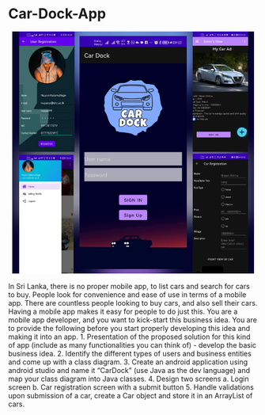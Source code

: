 # Car-Dock-App
<p align="center">
<img  alt="Coding" src="https://github.com/Nuyun-Kalamullage/Car-Dock-App/blob/main/images/CarDoc%20Cover.png?raw=true">
</p>
In Sri Lanka, there is no proper mobile app, to list cars and search for cars to buy. People look for convenience and ease of use in terms of a mobile app. There are countless people looking to buy cars, and also sell their cars. Having a mobile app makes it easy for people to do just this. You are a mobile app developer, and you want to kick-start this business idea. You are to provide the following before you start properly developing this idea and making it into an app. 1. Presentation of the proposed solution for this kind of app (include as many functionalities you can think of) - develop the basic business idea. 2. Identify the different types of users and business entities and come up with a class diagram. 3. Create an android application using android studio and name it “CarDock” (use Java as the dev language) and map your class diagram into Java classes. 4. Design two screens a. Login screen b. Car registration screen with a submit button 5. Handle validations upon submission of a car, create a Car object and store it in an ArrayList of cars.


